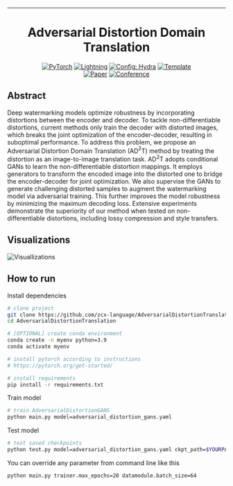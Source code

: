 ---

<div align="center">

# Adversarial Distortion Domain Translation

<a href="https://pytorch.org/get-started/locally/"><img alt="PyTorch" src="https://img.shields.io/badge/PyTorch-ee4c2c?logo=pytorch&logoColor=white"></a>
<a href="https://pytorchlightning.ai/"><img alt="Lightning" src="https://img.shields.io/badge/-Lightning-792ee5?logo=pytorchlightning&logoColor=white"></a>
<a href="https://hydra.cc/"><img alt="Config: Hydra" src="https://img.shields.io/badge/Config-Hydra-89b8cd"></a>
<a href="https://github.com/ashleve/lightning-hydra-template"><img alt="Template" src="https://img.shields.io/badge/-Lightning--Hydra--Template-017F2F?style=flat&logo=github&labelColor=gray"></a><br>
[![Paper](http://img.shields.io/badge/paper-arxiv.1001.2234-B31B1B.svg)](https://www.nature.com/articles/nature14539)
[![Conference](http://img.shields.io/badge/AnyConference-year-4b44ce.svg)](https://papers.nips.cc/paper/2020)

</div>

## Abstract

Deep watermarking models optimize robustness by incorporating distortions between the encoder and decoder. To tackle non-differentiable distortions, current methods only train the decoder with distorted images, which breaks the joint optimization of the encoder-decoder, resulting in suboptimal performance. To address this problem, we propose an Adversarial Distortion Domain Translation (AD$^2$T) method by treating the distortion as an image-to-image translation task. AD$^2$T adopts conditional GANs to learn the non-differentiable distortion mappings. It employs generators to transform the encoded image into the distorted one to bridge the encoder-decoder for joint optimization. We also supervise the GANs to generate challenging distorted samples to augment the watermarking model via adversarial training. This further improves the model robustness by minimizing the maximum decoding loss. Extensive experiments demonstrate the superiority of our method when tested on non-differentiable distortions, including lossy compression and style transfers.


## Visualizations

![Visuallizations](https://chengxin-imagebed.oss-cn-wuhan-lr.aliyuncs.com/images/diff_ndiff2.png)

## How to run

Install dependencies

```bash
# clone project
git clone https://github.com/zcx-language/AdversarialDistortionTranslation.git
cd AdversarialDistortionTranslation

# [OPTIONAL] create conda environment
conda create -n myenv python=3.9
conda activate myenv

# install pytorch according to instructions
# https://pytorch.org/get-started/

# install requirements
pip install -r requirements.txt
```

Train model

```bash
# train AdversarialDistortionGANS
python main.py model=adversarial_distortion_gans.yaml
```

Test model

```bash
# test saved checkpoints
python test.py model=adversarial_distortion_gans.yaml ckpt_path=$YOURPATH
```

You can override any parameter from command line like this

```bash
python main.py trainer.max_epochs=20 datamodule.batch_size=64
```
